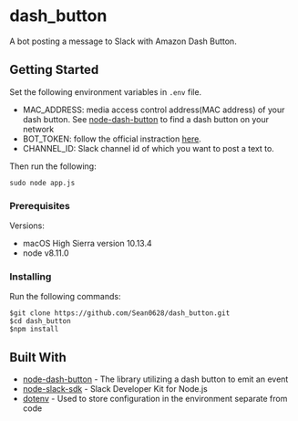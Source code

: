 # dash_button
A bot posting a message to Slack with Amazon Dash Button.

## Getting Started
Set the following environment variables in `.env` file.
- MAC_ADDRESS: media access control address(MAC address) of your dash button. See [node-dash-button](https://github.com/hortinstein/node-dash-button#find-a-dash) to find a dash button on your network
- BOT_TOKEN: follow the official instraction [here](https://api.slack.com/bot-users).
- CHANNEL_ID: Slack channel id of which you want to post a text to.

Then run the following:

```
sudo node app.js
```

### Prerequisites

Versions:

- macOS High Sierra version 10.13.4
- node v8.11.0

### Installing

Run the following commands:
```
$git clone https://github.com/Sean0628/dash_button.git
$cd dash_button
$npm install
```

## Built With

* [node-dash-button](https://github.com/hortinstein/node-dash-button) - The library utilizing a dash button to emit an event
* [node-slack-sdk](https://github.com/slackapi/node-slack-sdk) - Slack Developer Kit for Node.js
* [dotenv](https://www.npmjs.com/package/dotenv) - Used to store configuration in the environment separate from code

